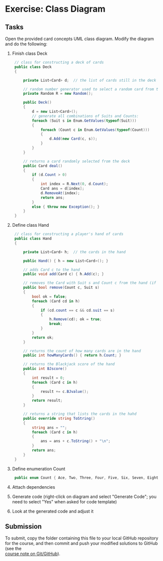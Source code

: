 # Exercise: Class Diagram

## Tasks

Open the provided card concepts UML class diagram. Modify the diagram and do
the following:

1. Finish class Deck

   ```c#
    // class for constructing a deck of cards
    public class Deck
    {

        private List<Card> d;  // the list of cards still in the deck

        // random number generator used to select a random card from the deck:
        private Random R = new Random();

        public Deck()
        {
            d = new List<Card>();
            // generate all combinations of Suits and Counts:
            foreach (Suit s in Enum.GetValues(typeof(Suit)))
            {
                foreach (Count c in Enum.GetValues(typeof(Count)))
                {
                    d.Add(new Card(c, s));
                }
            }
        }

        // returns a card randomly selected from the deck
        public Card deal()
        {
            if (d.Count > 0)
            {
                int index = R.Next(0, d.Count);
                Card ans = d[index];
                d.RemoveAt(index);
                return ans;
            }
            else { throw new Exception(); }
        }
    }
   ```

2. Define class Hand

   ```c#
    // class for constructing a player's hand of cards
    public class Hand
    {

        private List<Card> h;  // the cards in the hand

        public Hand() { h = new List<Card>(); }

        // adds Card c to the hand
        public void add(Card c) { h.Add(c); }

        // removes the Card with Suit s and Count c from the hand (if it's there)
        public bool remove(Count c, Suit s)
        {
            bool ok = false;
            foreach (Card cd in h)
            {
                if (cd.count == c && cd.suit == s)
                {
                    h.Remove(cd); ok = true;
                    break;
                }
            }
            return ok;
        }

        // returns the count of how many cards are in the hand
        public int howManyCards() { return h.Count; }

        // returns the Blackjack score of the hand
        public int BJscore()
        {
            int result = 0;
            foreach (Card c in h)
            {
                result += c.BJvalue();
            }
            return result;
        }

        // returns a string that lists the cards in the hahd
        public override string ToString()
        {
            string ans = "";
            foreach (Card c in h)
            {
                ans = ans + c.ToString() + "\n";
            }
            return ans;
        }
    }
   ```

3. Define enumeration Count

   ```c#
    public enum Count { Ace, Two, Three, Four, Five, Six, Seven, Eight, Nine, Ten, Jack, Queen, King };
   ```

4. Attach dependencies

5. Generate code
   (right-click on diagram and select "Generate Code";
    you need to select "Yes" when asked for code template)

6. Look at the generated code and adjust it


## Submission

To submit, copy the folder containing this file to your local GitHub repository
for the course, and then commit and push your modified solutions to GitHub
(see the  
[course note on Git/GitHub](http://softwarearch.santoslab.org/01-tooling/index.html#git-github)).
